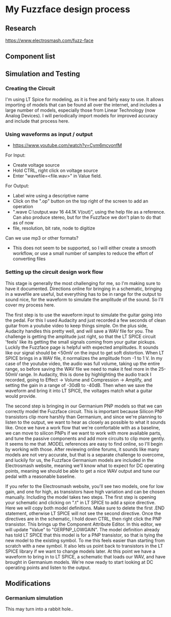 # My Fuzzface design process

## Research
https://www.electrosmash.com/fuzz-face

## Component list

## Simulation and Testing
### Creating the Circuit
I'm using LT Spice for modeling, as it is free and fairly easy to use. It allows importing of models that can be found all over the internet, and includes a large number of models, especially those from Linear Technology (now Analog Devices). I will periodically import models for improved accuracy and include that process here.

### Using waveforms as input / output
- https://www.youtube.com/watch?v=Cym6mcvonfM

For Input:
- Create voltage source
- Hold CTRL, right click on voltage source
- Enter "wavefile=<file.wav>" in Value field.

For Output:
- Label wire using a descriptive name
- Click on the ".op" button on the top right of the screen to add an operation
- ".wave C:\output.wav 16 44.1K V(out)", using the help file as a reference. Can also produce stereo, but for the Fuzzface we don't plan to do that as of now
- file, resolution, bit rate, node to digitize

Can we use mp3 or other formats?
- This does not seem to be supported, so I will either create a smooth workflow, or use a small number of samples to reduce the effort of converting files

### Setting up the circuit design work flow
This stage is generally the most challenging for me, so I'm making sure to have it documented. Directions online for bringing in a schematic, bringing in a wavefile are useful, but everything has to be in range for the output to sound nice, for the waveform to simulate the amplitude of the sound. So I'll cover my process here.

The first step is to use the waveform input to simulate the guitar going into the pedal. For this I used Audacity and just recorded a few seconds of clean guitar from a youtube video to keep things simple. On the plus side, Audacity handles this pretty well, and will save a WAV file for you. The challenge is getting the amplitude just right, so that the LT SPICE circuit 'feels' like its getting the small signals coming from your guitar pickups. Luckily the Fuzzface page is helpful with expected amplitudes. It sounds like our signal should be <50mV on the input to get soft distortion. When LT SPICE brings in a WAV file, it normalizes the amplitude from -1 to 1 V. In my case of the youtube video, the audio was full volume, taking up the entire range, so before saving the WAV file we need to make it feel more in the 25-50mV range. In Audacity, this is done by highlighting the audio track I recorded, going to Effect -> Volume and Compression -> Amplify, and setting the gain in a range of -30dB to -40dB. Then when we save the waveform and bring it into LT SPICE, the voltages match what a guitar would provide.

The second step is bringing in our Germanium PNP models so that we can correctly model the Fuzzface circuit. This is important because Silicon PNP transistors clip more harshly than Germanium, and since we're planning to listen to the output, we want to hear as closely as possible to what it sounds like. Once we have a work flow that we're comfortable with as a baseline, we can move to silicon PNPs if we want to work with more available parts, and tune the passive components and add more circuits to clip more gently. It seems to me that .MODEL references are easy to find online, so I'll begin by working with those. After reviewing online forums, it sounds like many models are not very accurate, but that is a separate challenge to overcome, and luckily for us, the Fuzzface Germanium models are included in the Electrosmash website, meaning we'll know what to expect for DC operating points, meaning we should be able to get a nice WAV output and tune our pedal with a reasonable baseline. 

If you refer to the Electrosmash website, you'll see two models, one for low gain, and one for high, as transistors have high variation and can be chosen manually. Including the model takes two steps. The first step is opening your schematic and clicking on ".t" in LT SPICE to add a spice directive. Here we will copy both model definitions. Make sure to delete the first .END statement, otherwise LT SPICE will not see the second directive. Once the directives are in the schematic, I hold down CTRL, then right click the PNP transistor. This brings up the Component Attribute Editor. In this editor, we will update "Value" to "GERPNP_LOWGAIN". The model definition already has told LT SPICE that this model is for a PNP transistor, so that is tying the new model to the existing symbol. To me this feels easier than starting from scratch with a new symbol. It also lets us point back to transistors in the LT SPICE library if we want to change models later. At this point we have a waveform to bring in to LT SPICE, a schematic that loads our WAV, and have brought in Germanium models. We're now ready to start looking at DC operating points and listen to the output.
## Modifications
### Germanium simulation
This may turn into a rabbit hole..
